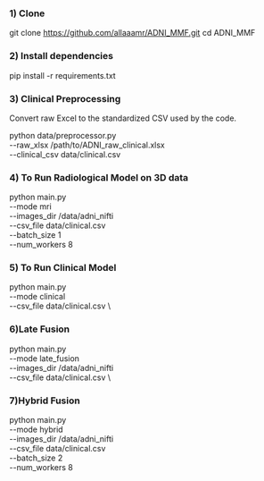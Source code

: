 ### 1) Clone
git clone https://github.com/allaaamr/ADNI_MMF.git
cd ADNI_MMF

### 2) Install dependencies
pip install -r requirements.txt

### 3) Clinical Preprocessing
Convert raw Excel to the standardized CSV used by the code.

python data/preprocessor.py \
  --raw_xlsx /path/to/ADNI_raw_clinical.xlsx \
  --clinical_csv data/clinical.csv
  
### 4) To Run Radiological Model on 3D data
python main.py \
  --mode mri \
  --images_dir /data/adni_nifti \
  --csv_file data/clinical.csv \
  --batch_size 1 \
  --num_workers 8

### 5) To Run Clinical Model 
python main.py \
  --mode clinical \
  --csv_file data/clinical.csv \

### 6)Late Fusion
python main.py \
  --mode late_fusion \
  --images_dir /data/adni_nifti \
  --csv_file data/clinical.csv \

### 7)Hybrid Fusion
python main.py \
  --mode hybrid \
  --images_dir /data/adni_nifti \
  --csv_file data/clinical.csv \
  --batch_size 2 \
  --num_workers 8
